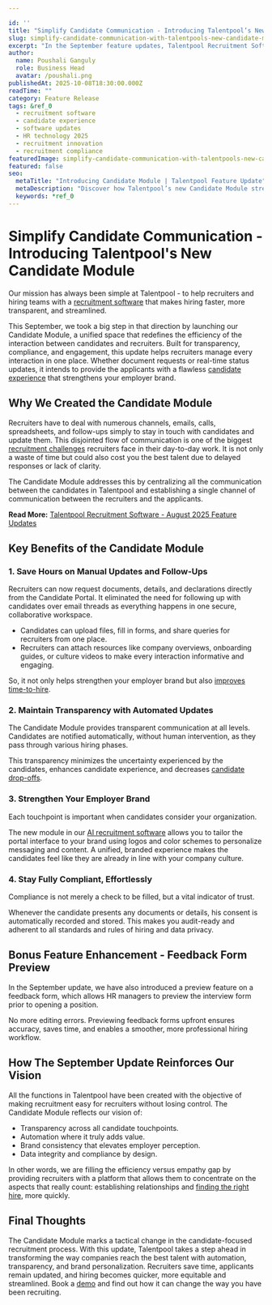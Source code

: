 ```yaml
---

id: ''
title: "Simplify Candidate Communication - Introducing Talentpool’s New Candidate Module"
slug: simplify-candidate-communication-with-talentpools-new-candidate-module
excerpt: "In the September feature updates, Talentpool Recruitment Software has introduced the all-new Candidate Module, which streamlines communication between recruiters and candidates in one place. With this dedicated module, automate updates, request documents securely, and provide transparent candidate experiences. Empower your employer brand with a personalized, compliant portal that saves time, decreases drop-offs, and streamlines all hiring processes."
author:
  name: Poushali Ganguly
  role: Business Head
  avatar: /poushali.png
publishedAt: 2025-10-08T18:30:00.000Z
readTime: ""
category: Feature Release
tags: &ref_0
  - recruitment software
  - candidate experience
  - software updates
  - HR technology 2025
  - recruitment innovation
  - recruitment compliance
featuredImage: simplify-candidate-communication-with-talentpools-new-candidate-module-pz0fQp.jpg
featured: false
seo:
  metaTitle: "Introducing Candidate Module | Talentpool Feature Update"
  metaDescription: "Discover how Talentpool’s new Candidate Module streamlines candidate communication, saves time with automated updates, ensures compliance & enhances employer brand."
  keywords: *ref_0
---
```


# **Simplify Candidate Communication - Introducing Talentpool's New Candidate Module**

Our mission has always been simple at Talentpool - to help recruiters and hiring teams with a [recruitment software](https://www.thetalentpool.ai/) that makes hiring faster, more transparent, and streamlined.

This September, we took a big step in that direction by launching our Candidate Module, a unified space that redefines the efficiency of the interaction between candidates and recruiters. Built for transparency, compliance, and engagement, this update helps recruiters manage every interaction in one place. Whether document requests or real-time status updates, it intends to provide the applicants with a flawless [candidate experience](https://www.thetalentpool.ai/blogs/creating-positive-candidate-experience-actionable-tips) that strengthens your employer brand.

## **Why We Created the Candidate Module**

Recruiters have to deal with numerous channels, emails, calls, spreadsheets, and follow-ups simply to stay in touch with candidates and update them. This disjointed flow of communication is one of the biggest [recruitment challenges](https://www.thetalentpool.ai/blogs/overcoming-recruitment-challenges-in-india-a-technology-driven-approach) recruiters face in their day-to-day work. It is not only a waste of time but could also cost you the best talent due to delayed responses or lack of clarity.

The Candidate Module addresses this by centralizing all the communication between the candidates in Talentpool and establishing a single channel of communication between the recruiters and the applicants.

**Read More:** [Talentpool Recruitment Software - August 2025 Feature Updates](https://www.thetalentpool.ai/blogs/talentpool-recruitment-software-august-2025-updates/)

## **Key Benefits of the Candidate Module**

### **1. Save Hours on Manual Updates and Follow-Ups**

Recruiters can now request documents, details, and declarations directly from the Candidate Portal. It eliminated the need for following up with candidates over email threads as everything happens in one secure, collaborative workspace.

- Candidates can upload files, fill in forms, and share queries for recruiters from one place.
- Recruiters can attach resources like company overviews, onboarding guides, or culture videos to make every interaction informative and engaging.

So, it not only helps strengthen your employer brand but also [improves time-to-hire](https://www.thetalentpool.ai/blogs/how-to-improve-time-to-hire-with-automation).

### **2. Maintain Transparency with Automated Updates**

The Candidate Module provides transparent communication at all levels. Candidates are notified automatically, without human intervention, as they pass through various hiring phases.

This transparency minimizes the uncertainty experienced by the candidates, enhances candidate experience, and decreases [candidate drop-offs](https://www.thetalentpool.ai/blogs/how-to-reduce-candidate-drop-offs).

### **3. Strengthen Your Employer Brand**

Each touchpoint is important when candidates consider your organization.

The new module in our [AI recruitment software](https://www.thetalentpool.ai/blogs/key-factors-to-consider-when-choosing-an-ai-recruitment-software) allows you to tailor the portal interface to your brand using logos and color schemes to personalize messaging and content. A unified, branded experience makes the candidates feel like they are already in line with your company culture.

### **4. Stay Fully Compliant, Effortlessly**

Compliance is not merely a check to be filled, but a vital indicator of trust.

Whenever the candidate presents any documents or details, his consent is automatically recorded and stored. This makes you audit-ready and adherent to all standards and rules of hiring and data privacy.

## **Bonus Feature Enhancement - Feedback Form Preview**

In the September update, we have also introduced a preview feature on a feedback form, which allows HR managers to preview the interview form prior to opening a position.

No more editing errors. Previewing feedback forms upfront ensures accuracy, saves time, and enables a smoother, more professional hiring workflow.

## **How The September Update Reinforces Our Vision**

All the functions in Talentpool have been created with the objective of making recruitment easy for recruiters without losing control. The Candidate Module reflects our vision of:

- Transparency across all candidate touchpoints.
- Automation where it truly adds value.
- Brand consistency that elevates employer perception.
- Data integrity and compliance by design.

In other words, we are filling the efficiency versus empathy gap by providing recruiters with a platform that allows them to concentrate on the aspects that really count: establishing relationships and [finding the right hire](https://www.thetalentpool.ai/blogs/how-to-identify-the-right-hire-understanding-candidate-personas), more quickly.

## **Final Thoughts**

The Candidate Module marks a tactical change in the candidate-focused recruitment process. With this update, Talentpool takes a step ahead in transforming the way companies reach the best talent with automation, transparency, and brand personalization. Recruiters save time, applicants remain updated, and hiring becomes quicker, more equitable and streamlined. Book a [demo](https://www.thetalentpool.ai/ai-recruitment-software/) and find out how it can change the way you have been recruiting.
